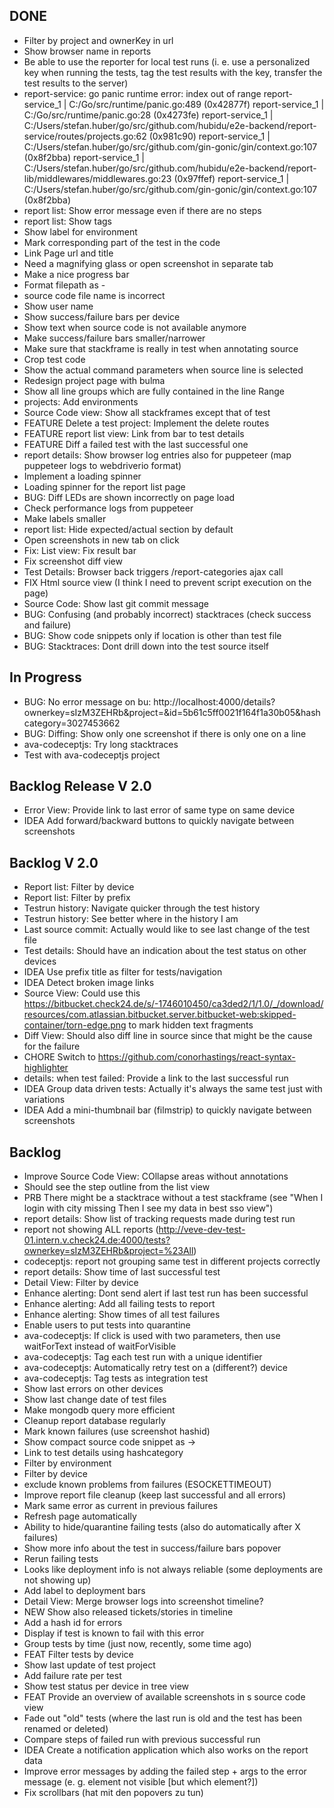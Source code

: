 ## DONE
- Filter by project and ownerKey in url
- Show browser name in reports
- Be able to use the reporter for local test runs (i. e. use a personalized key when running the tests, tag the test results with the key, transfer the test results to the server)
- report-service: go panic
  runtime error: index out of range
  report-service_1      | C:/Go/src/runtime/panic.go:489 (0x42877f)
  report-service_1      | C:/Go/src/runtime/panic.go:28 (0x4273fe)
  report-service_1      | C:/Users/stefan.huber/go/src/github.com/hubidu/e2e-backend/report-service/routes/projects.go:62 (0x981c90)
  report-service_1      | C:/Users/stefan.huber/go/src/github.com/gin-gonic/gin/context.go:107 (0x8f2bba)
  report-service_1      | C:/Users/stefan.huber/go/src/github.com/hubidu/e2e-backend/report-lib/middlewares/middlewares.go:23 (0x97ffef)
  report-service_1      | C:/Users/stefan.huber/go/src/github.com/gin-gonic/gin/context.go:107 (0x8f2bba)
- report list: Show error message even if there are no steps
- report list: Show tags
- Show label for environment
- Mark corresponding part of the test in the code
- Link Page url and title
- Need a magnifying glass or open screenshot in separate tab
- Make a nice progress bar
- Format filepath as <filename> - <path>
- source code file name is incorrect
- Show user name
- Show success/failure bars per device
- Show text when source code is not available anymore
- Make success/failure bars smaller/narrower
- Make sure that stackframe is really in test when annotating source
- Crop test code
- Show the actual command parameters when source line is selected
- Redesign project page with bulma
- Show all line groups which are fully contained in the line Range
- projects: Add environments
- Source Code view: Show all stackframes except that of test
- FEATURE Delete a test project: Implement the delete routes
- FEATURE report list view: Link from bar to test details
- FEATURE Diff a failed test with the last successful one
- report details: Show browser log entries also for puppeteer (map puppeteer logs to webdriverio format)
- Implement a loading spinner
- Loading spinner for the report list page
- BUG: Diff LEDs are shown incorrectly on page load
- Check performance logs from puppeteer
- Make labels smaller
- report list: Hide expected/actual section by default
- Open screenshots in new tab on click
- Fix: List view: Fix result bar
- Fix screenshot diff view
- Test Details: Browser back triggers /report-categories ajax call
- FIX Html source view (I think I need to prevent script execution on the page)
- Source Code: Show last git commit message
- BUG: Confusing (and probably incorrect) stacktraces (check success and failure)
- BUG: Show code snippets only if location is other than test file
- BUG: Stacktraces: Dont drill down into the test source itself

## In Progress

- BUG: No error message on bu: http://localhost:4000/details?ownerkey=sIzM3ZEHRb&project=&id=5b61c5ff0021f164f1a30b05&hashcategory=3027453662
- BUG: Diffing: Show only one screenshot if there is only one on a line
- ava-codeceptjs: Try long stacktraces
- Test with ava-codeceptjs project

## Backlog Release V 2.0

- Error View: Provide link to last error of same type on same device
- IDEA Add forward/backward buttons to quickly navigate between screenshots

## Backlog V 2.0

- Report list: Filter by device
- Report list: Filter by prefix
- Testrun history: Navigate quicker through the test history
- Testrun history: See better where in the history I am
- Last source commit: Actually would like to see last change of the test file
- Test details: Should have an indication about the test status on other devices
- IDEA Use prefix title as filter for tests/navigation
- IDEA Detect broken image links
- Source View: Could use this https://bitbucket.check24.de/s/-1746010450/ca3ded2/1/1.0/_/download/resources/com.atlassian.bitbucket.server.bitbucket-web:skipped-container/torn-edge.png to mark hidden text fragments
- Diff View: Should also diff line in source since that might be the cause for the failure
- CHORE Switch to https://github.com/conorhastings/react-syntax-highlighter
- details: when test failed: Provide a link to the last successful run
- IDEA Group data driven tests: Actually it's always the same test just with variations
- IDEA Add a mini-thumbnail bar (filmstrip) to quickly navigate between screenshots

## Backlog
- Improve Source Code View: COllapse areas without annotations
- Should see the step outline from the list view
- PRB There might be a stacktrace without a test stackframe (see "When I login with city missing Then I see my data in best sso view")
- report details: Show list of tracking requests made during test run
- report not showing ALL reports (http://veve-dev-test-01.intern.v.check24.de:4000/tests?ownerkey=sIzM3ZEHRb&project=%23All)
- codeceptjs: report not grouping same test in different projects correctly
- report details: Show time of last successful test
- Detail View: Filter by device
- Enhance alerting: Dont send alert if last test run has been successful
- Enhance alerting: Add all failing tests to report
- Enhance alerting: Show times of all test failures
- Enable users to put tests into quarantine
- ava-codeceptjs: If click is used with two parameters, then use waitForText instead of waitForVisible
- ava-codeceptjs: Tag each test run with a unique identifier
- ava-codeceptjs: Automatically retry test on a (different?) device
- ava-codeceptjs: Tag tests as integration test
- Show last errors on other devices
- Show last change date of test files
- Make mongodb query more efficient
- Cleanup report database regularly
- Mark known failures (use screenshot hashid)
- Show compact source code snippet as <line in test> -> <line in page object>
- Link to test details using hashcategory
- Filter by environment
- Filter by device
- exclude known problems from failures (ESOCKETTIMEOUT)
- Improve report file cleanup (keep last successful and all errors)
- Mark same error as current in previous failures
- Refresh page automatically
- Ability to hide/quarantine failing tests (also do automatically after X failures)
- Show more info about the test in success/failure bars popover
- Rerun failing tests
- Looks like deployment info is not always reliable (some deployments are not showing up)
- Add label to deployment bars
- Detail View: Merge browser logs into screenshot timeline?
- NEW Show also released tickets/stories in timeline
- Add a hash id for errors
- Display if test is known to fail with this error
- Group tests by time (just now, recently, some time ago)
- FEAT Filter tests by device
- Show last update of test project
- Add failure rate per test
- Show test status per device in tree view
- FEAT Provide an overview of available screenshots in s source code view
- Fade out "old" tests (where the last run is old and the test has been renamed or deleted)
- Compare steps of failed run with previous successful run
- IDEA Create a notification application which also works on the report data
- Improve error messages by adding the failed step + args to the error message (e. g. element not visible [but which element?])
- Fix scrollbars (hat mit den popovers zu tun)
